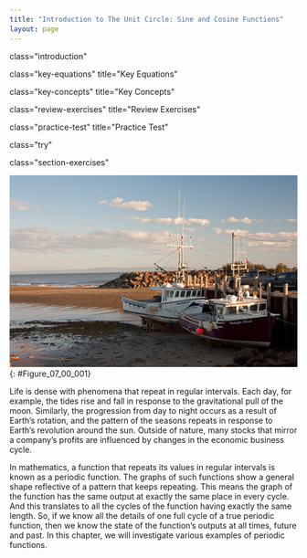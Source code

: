 ```yaml
---
title: "Introduction to The Unit Circle: Sine and Cosine Functions"
layout: page
---
```



<cnx-pi data-type="cnx.flag.introduction"> class="introduction" </cnx-pi>

<cnx-pi data-type="cnx.eoc">class="key-equations" title="Key Equations"</cnx-pi>

<cnx-pi data-type="cnx.eoc">class="key-concepts" title="Key Concepts"</cnx-pi>

<cnx-pi data-type="cnx.eoc">class="review-exercises" title="Review Exercises"</cnx-pi>

<cnx-pi data-type="cnx.eoc">class="practice-test" title="Practice Test"</cnx-pi>

<cnx-pi data-type="cnx.answers">class="try"</cnx-pi>

<cnx-pi data-type="cnx.answers">class="section-exercises"</cnx-pi>

 ![Two boats at a dock during low tide](../resources/CNX_Precalc_Figure_05_00_001.jpg "The tide rises and falls at regular, predictable intervals. (credit: Andrea Schaffer, Flickr)"){: #Figure_07_00_001}

Life is dense with phenomena that repeat in regular intervals. Each day, for example, the tides rise and fall in response to the gravitational pull of the moon. Similarly, the progression from day to night occurs as a result of Earth’s rotation, and the pattern of the seasons repeats in response to Earth’s revolution around the sun. Outside of nature, many stocks that mirror a company’s profits are influenced by changes in the economic business cycle.

In mathematics, a function that repeats its values in regular intervals is known as a periodic function. The graphs of such functions show a general shape reflective of a pattern that keeps repeating. This means the graph of the function has the same output at exactly the same place in every cycle. And this translates to all the cycles of the function having exactly the same length. So, if we know all the details of one full cycle of a true periodic function, then we know the state of the function’s outputs at all times, future and past. In this chapter, we will investigate various examples of periodic functions.

